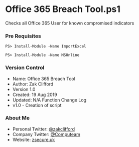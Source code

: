 # Office 365 Breach Tool.ps1

Checks all Office 365 User for known compromised indicators

### Pre Requisites 

```
PS> Install-Module -Name ImportExcel
```
```
PS> Install-Module -Name MSOnline 
```

### Version Control
- Name: Office 365 Breach Tool
- Author: Zak Clifford 
- Version 1.0
- Created: 19 Aug 2019
- Updated: N/A
Function Change Log 
- v1.0 - Creation of script


### About Me

* Personal Twitter: [@zakclifford](https://twitter.com/zakclifford)
* Company Twitter: [@Computeam](https://twitter.com/computeam)
* Website: [zsecure.uk](https://zsecure.uk/)
